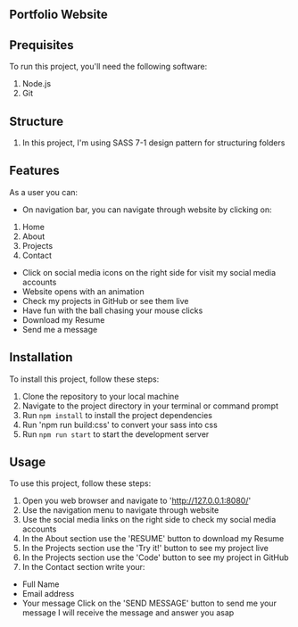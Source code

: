 ## Portfolio Website

## Prequisites
To run this project, you'll need the following software:
1. Node.js
2. Git

## Structure

1. In this project, I'm using SASS 7-1 design pattern for structuring folders

## Features

As a user you can:
- On navigation bar, you can navigate through website by clicking on:
1. Home 
2. About
3. Projects
4. Contact
- Click on social media icons on the right side for visit my social media accounts
- Website opens with an animation
- Check my projects in GitHub or see them live
- Have fun with the ball chasing your mouse clicks
- Download my Resume
- Send me a message

## Installation

To install this project, follow these steps:
1. Clone the repository to your local machine
2. Navigate to the project directory in your terminal or command prompt
3. Run `npm install` to install the project dependencies
4. Run 'npm run build:css' to convert your sass into css
5. Run `npm run start` to start the development server

## Usage

To use this project, follow these steps:
1. Open you web browser and navigate to 'http://127.0.0.1:8080/'
2. Use the navigation menu to navigate through website
3. Use the social media links on the right side to check my social media accounts
4. In the About section use the 'RESUME' button to download my Resume
5. In the Projects section use the 'Try it!' button to see my project live
6. In the Projects section use the 'Code' button to see my project in GitHub
7. In the Contact section write your:
- Full Name
- Email address
- Your message
Click on the 'SEND MESSAGE' button to send me your message
I will receive the message and answer you asap